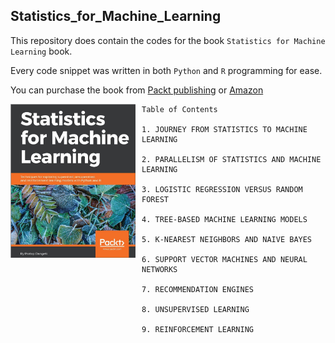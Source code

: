 ## Statistics_for_Machine_Learning

This repository does contain the codes for the book `Statistics for Machine Learning` book.

Every code snippet was written in both `Python` and `R` programming for ease.

You can purchase the book from [Packt publishing](https://www.packtpub.com/big-data-and-business-intelligence/statistics-machine-learning) or [Amazon](https://www.amazon.in/Statistics-Machine-Learning-Pratap-Dangeti/dp/1788295757)


<img src = "Images/stat_for_ml.JPG"
	style = "float: left; margin-right:10px;"
	width = "200" />	


```
Table of Contents

1. JOURNEY FROM STATISTICS TO MACHINE LEARNING

2. PARALLELISM OF STATISTICS AND MACHINE LEARNING

3. LOGISTIC REGRESSION VERSUS RANDOM FOREST

4. TREE-BASED MACHINE LEARNING MODELS

5. K-NEAREST NEIGHBORS AND NAIVE BAYES

6. SUPPORT VECTOR MACHINES AND NEURAL NETWORKS

7. RECOMMENDATION ENGINES

8. UNSUPERVISED LEARNING

9. REINFORCEMENT LEARNING

```
